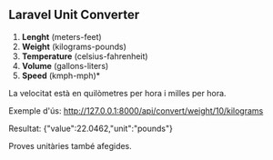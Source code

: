 Laravel Unit Converter
-----------------------

1. **Lenght** (meters-feet)
2. **Weight** (kilograms-pounds)
3. **Temperature** (celsius-fahrenheit)
4. **Volume** (gallons-liters)
5. **Speed** (kmph-mph)*

La velocitat està en quilòmetres per hora i milles per hora.

Exemple d'ús:
http://127.0.0.1:8000/api/convert/weight/10/kilograms

Resultat:
{"value":22.0462,"unit":"pounds"}

Proves unitàries també afegides.
